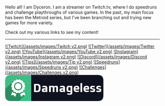 Hello all! I am Dyceron. I am a streamer on Twitch.tv, where I do speedruns and challenge playthroughs of various games. In the past, my main focus has been the Metroid series, but I've been branching out and trying new games for more variety.

Check out my various links to see my content!

-----

[![Twitch](/assets/images/Twitch v2.png)](https://twitch.tv/dyceron) [![Twitter](/assets/images/Twitter v2.png)](https://twitter.com/dyceron) [![YouTube](/assets/images/YouTube v2.png)](https://youtube.com/dyceron) [![Instagram](/assets/images/Instagram v2.png)](https://instagram.com/dyceron_) [![Discord](/assets/images/Discord v2.png)](https://discord.com/invite/j3xcTds) [![Tips](/assets/images/Tip v2.png)](https://streamelements.com/dyceron/tip) [![Speedruns](/assets/images/Speedruns v2.png)](https://speedrun.com/user/dyceron) [![Challenges](/assets/images/Challenges v2.png)](https://dyceron.github.io/challenges) [![Damageless](/assets/images/Damageless.png)](https://dyceron.github.io/damageless)
